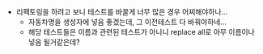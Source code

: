 * 리팩토링을 하려고 보니 테스트를 바꿀게 너무 많은 경우 어찌해야하나...
    * 자동차명을 생성자에 넣음 좋겠는데, 그 이전테스트 다 바꿔야하네...
    * 해당 테스트들은 이름과 관련된 테스트가 아니니 replace all로 아무 이름이나 넣음 될거같은데?